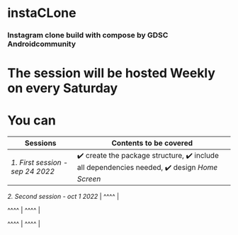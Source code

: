 # instaCLone
### Instagram clone build with compose by GDSC Androidcommunity

# The session will be hosted Weekly on every Saturday

# You can

Sessions | Contents to be covered 
--- | --- |
*1. First session - sep 24 2022* | ✔️ create the package structure,   ✔️ include all dependencies needed,  ✔️ design *Home Screen* | 

*2. Second session - oct 1 2022* | ^^^^ |

^^^^ | ^^^^ |

^^^^ | ^^^^ |
